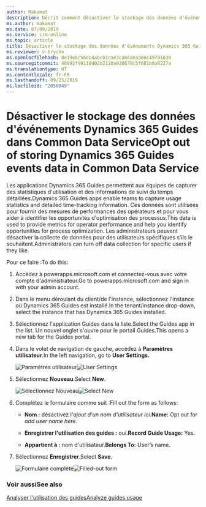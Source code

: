 ```yaml
---
author: Makamat
description: Décrit comment désactiver le stockage des données d'événements Dynamics 365 Guides, pour des raisons de confidentialité, dans Common Data Service.
ms.author: makamat
ms.date: 07/09/2019
ms.service: crm-online
ms.topic: article
title: Désactiver le stockage des données d'événements Dynamics 365 Guides dans Common Data Service
ms.reviewer: v-brycho
ms.openlocfilehash: 8e19ebc56dc4abc01cae3ca68aea380c49791830
ms.sourcegitcommit: 40992f99110d02b2120a930679c5f681b0a6227a
ms.translationtype: HT
ms.contentlocale: fr-FR
ms.lasthandoff: 09/25/2019
ms.locfileid: "2050049"
---
```

# <a name="opt-out-of-storing-dynamics-365-guides-events-data-in-common-data-service"></a><span data-ttu-id="3524a-103">Désactiver le stockage des données d'événements Dynamics 365 Guides dans Common Data Service</span><span class="sxs-lookup"><span data-stu-id="3524a-103">Opt out of storing Dynamics 365 Guides events data in Common Data Service</span></span>

<span data-ttu-id="3524a-104">Les applications Dynamics 365 Guides permettent aux équipes de capturer des statistiques d'utilisation et des informations de suivi du temps détaillées.</span><span class="sxs-lookup"><span data-stu-id="3524a-104">Dynamics 365 Guides apps enable teams to capture usage statistics and detailed time-tracking information.</span></span> <span data-ttu-id="3524a-105">Ces données sont utilisées pour fournir des mesures de performances des opérateurs et pour vous aider à identifier les opportunités d'optimisation des processus.</span><span class="sxs-lookup"><span data-stu-id="3524a-105">This data is used to provide metrics for operator performance and help you identify opportunities for process optimization.</span></span> <span data-ttu-id="3524a-106">Les administrateurs peuvent désactiver la collecte de données pour des utilisateurs spécifiques s'ils le souhaitent.</span><span class="sxs-lookup"><span data-stu-id="3524a-106">Administrators can turn off data collection for specific users if they like.</span></span> 

<span data-ttu-id="3524a-107">Pour ce faire :</span><span class="sxs-lookup"><span data-stu-id="3524a-107">To do this:</span></span>

1.  <span data-ttu-id="3524a-108">Accédez à powerapps.microsoft.com et connectez-vous avec votre compte d'administrateur.</span><span class="sxs-lookup"><span data-stu-id="3524a-108">Go to powerapps.microsoft.com and sign in with your admin account.</span></span>

2.  <span data-ttu-id="3524a-109">Dans le menu déroulant du client/de l'instance, sélectionnez l'instance où Dynamics 365 Guides est installé.</span><span class="sxs-lookup"><span data-stu-id="3524a-109">In the tenant/instance drop-down, select the instance that has Dynamics 365 Guides installed.</span></span>

3.  <span data-ttu-id="3524a-110">Sélectionnez l'application Guides dans la liste.</span><span class="sxs-lookup"><span data-stu-id="3524a-110">Select the Guides app in the list.</span></span> <span data-ttu-id="3524a-111">Un nouvel onglet s'ouvre pour le portail Guides.</span><span class="sxs-lookup"><span data-stu-id="3524a-111">This opens a new tab for the Guides portal.</span></span>

4.  <span data-ttu-id="3524a-112">Dans le volet de navigation de gauche, accédez à **Paramètres utilisateur**.</span><span class="sxs-lookup"><span data-stu-id="3524a-112">In the left navigation, go to **User Settings.**</span></span>

    <span data-ttu-id="3524a-113">![Paramètres utilisateur](media/data-opt-out-user-setting.PNG "Paramètres utilisateur")</span><span class="sxs-lookup"><span data-stu-id="3524a-113">![User Settings](media/data-opt-out-user-setting.PNG "User Settings")</span></span>
 
5.  <span data-ttu-id="3524a-114">Sélectionnez **Nouveau**.</span><span class="sxs-lookup"><span data-stu-id="3524a-114">Select **New**.</span></span>

    <span data-ttu-id="3524a-115">![Sélectionnez Nouveau](media/data-opt-out-new.PNG "Sélectionnez Nouveau")</span><span class="sxs-lookup"><span data-stu-id="3524a-115">![Select New](media/data-opt-out-new.PNG "Select New")</span></span>
 
6.  <span data-ttu-id="3524a-116">Complétez le formulaire comme suit :</span><span class="sxs-lookup"><span data-stu-id="3524a-116">Fill out the form as follows:</span></span>

    - <span data-ttu-id="3524a-117">**Nom :** désactivez l'*ajout d'un nom d'utilisateur ici*.</span><span class="sxs-lookup"><span data-stu-id="3524a-117">**Name:** Opt out for *add user name here*.</span></span>

    - <span data-ttu-id="3524a-118">**Enregistrer l'utilisation des guides :** oui.</span><span class="sxs-lookup"><span data-stu-id="3524a-118">**Record Guide Usage:** Yes.</span></span>

    - <span data-ttu-id="3524a-119">**Appartient à :** nom d'utilisateur.</span><span class="sxs-lookup"><span data-stu-id="3524a-119">**Belongs To:** User’s name.</span></span> 

7.  <span data-ttu-id="3524a-120">Sélectionnez **Enregistrer**.</span><span class="sxs-lookup"><span data-stu-id="3524a-120">Select **Save**.</span></span>

    <span data-ttu-id="3524a-121">![Formulaire complété](media/data-opt-out-filled-out-form.PNG "Formulaire complété")</span><span class="sxs-lookup"><span data-stu-id="3524a-121">![Filled-out form](media/data-opt-out-filled-out-form.PNG "Filled-out-form")</span></span>
 
### <a name="see-also"></a><span data-ttu-id="3524a-122">Voir aussi</span><span class="sxs-lookup"><span data-stu-id="3524a-122">See also</span></span>

[<span data-ttu-id="3524a-123">Analyser l'utilisation des guides</span><span class="sxs-lookup"><span data-stu-id="3524a-123">Analyze guides usage</span></span>](analytics-guide.md)
